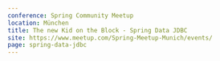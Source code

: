 ```yaml
---
conference: Spring Community Meetup
location: München 
title: The new Kid on the Block - Spring Data JDBC
site: https://www.meetup.com/Spring-Meetup-Munich/events/
page: spring-data-jdbc
---
```

